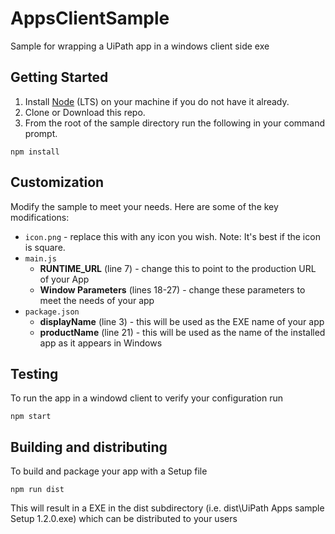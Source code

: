 # AppsClientSample
Sample for wrapping a UiPath app in a windows client side exe

## Getting Started
1. Install [Node](https://nodejs.org/en/download/) (LTS) on your machine if you do not have it already.
2. Clone or Download this repo.
3. From the root of the sample directory run the following in your command prompt.
```
npm install
```
## Customization
Modify the sample to meet your needs. Here are some of the key modifications:
- `icon.png` - replace this with any icon you wish. Note: It's best if the icon is square.
- `main.js`
  - **RUNTIME_URL** (line 7) - change this to point to the production URL of your App
  - **Window Parameters** (lines 18-27) - change these parameters to meet the needs of your app
- `package.json`
  - **displayName** (line 3) - this will be used as the EXE name of your app
  - **productName** (line 21) - this will be used as the name of the installed app as it appears in Windows

## Testing
To run the app in a windowd client to verify your configuration run
```
npm start
```
## Building and distributing
To build and package your app with a Setup file
```
npm run dist
```
This will result in a EXE in the dist subdirectory (i.e. dist\UiPath Apps sample Setup 1.2.0.exe) which can be distributed to your users
